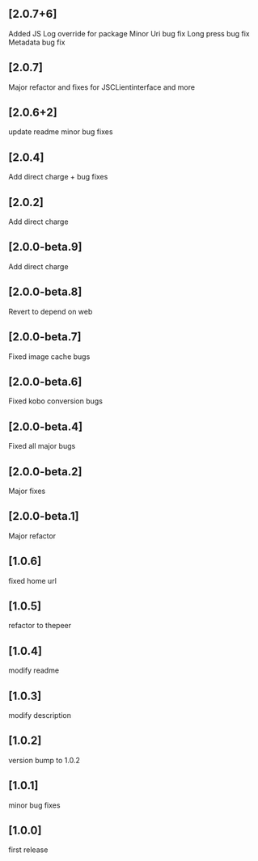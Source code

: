 ## [2.0.7+6]

Added JS Log override for package
Minor Uri bug fix
Long press bug fix
Metadata bug fix

## [2.0.7]

Major refactor and fixes for JSCLientinterface and more

## [2.0.6+2]

update readme
minor bug fixes

## [2.0.4]

Add direct charge + bug fixes

## [2.0.2]

Add direct charge

## [2.0.0-beta.9]

Add direct charge

## [2.0.0-beta.8]

Revert to depend on web

## [2.0.0-beta.7]

Fixed image cache bugs

## [2.0.0-beta.6]

Fixed kobo conversion bugs

## [2.0.0-beta.4]

Fixed all major bugs

## [2.0.0-beta.2]

Major fixes

## [2.0.0-beta.1]

Major refactor

## [1.0.6]

fixed home url

## [1.0.5]

refactor to thepeer

## [1.0.4]

modify readme

## [1.0.3]

modify description

## [1.0.2]

version bump to 1.0.2

## [1.0.1]

minor bug fixes

## [1.0.0]

first release
